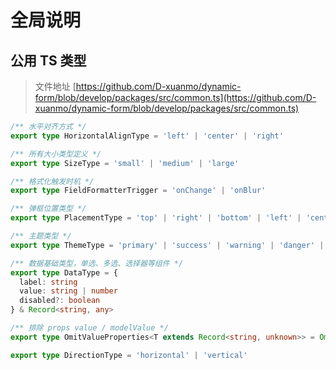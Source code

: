 # 全局说明

## 公用 TS 类型

> 文件地址 [https://github.com/D-xuanmo/dynamic-form/blob/develop/packages/src/common.ts](https://github.com/D-xuanmo/dynamic-form/blob/develop/packages/src/common.ts)

```typescript
/** 水平对齐方式 */
export type HorizontalAlignType = 'left' | 'center' | 'right'

/** 所有大小类型定义 */
export type SizeType = 'small' | 'medium' | 'large'

/** 格式化触发时机 */
export type FieldFormatterTrigger = 'onChange' | 'onBlur'

/** 弹框位置类型 */
export type PlacementType = 'top' | 'right' | 'bottom' | 'left' | 'center'

/** 主题类型 */
export type ThemeType = 'primary' | 'success' | 'warning' | 'danger' | 'default'

/** 数据基础类型，单选、多选、选择器等组件 */
export type DataType = {
  label: string
  value: string | number
  disabled?: boolean
} & Record<string, any>

/** 排除 props value / modelValue */
export type OmitValueProperties<T extends Record<string, unknown>> = Omit<T, 'value' | 'modelValue'>

export type DirectionType = 'horizontal' | 'vertical'
```
